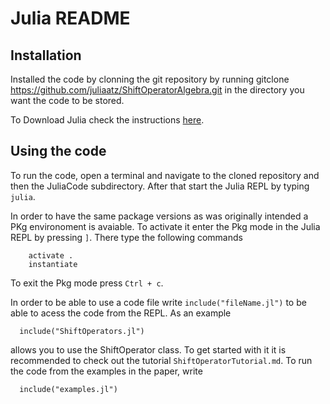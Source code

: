 # Julia README

## Installation
Installed the code by clonning the git repository by running
    gitclone https://github.com/juliaatz/ShiftOperatorAlgebra.git
in the directory you want the code to be stored.

To Download Julia check the instructions [here](https://julialang.org/downloads/).

## Using the code
To run the code, open a terminal and navigate to the cloned repository and then the JuliaCode
subdirectory. After that start the Julia REPL by typing `julia`.

In order to have the same package versions as was originally intended a PKg environoment is avaiable.
To activate it enter the Pkg mode in the Julia REPL by pressing `]`. There type the following commands

        activate .
        instantiate
        
To exit the Pkg mode press `Ctrl + c`.

In order to be able to use a code file write `include("fileName.jl")` to be able to acess the code from the REPL.
As an example

      include("ShiftOperators.jl")
      
allows you to use the ShiftOperator class. To get started with it it is recommended to check out the tutorial `ShiftOperatorTutorial.md`.
To run the code from the examples in the paper, write

      include("examples.jl")
